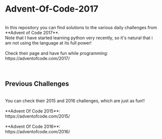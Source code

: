 # Advent-Of-Code-2017

<br />
In this repository you can find solutions to the various daily challenges from **Advent of Code 2017**.<br />
Note that I have started learning python very recently, so it's natural that i am not using the language at its full power!
<br />
<br />
Check their page and have fun while programming:
<br />
https://adventofcode.com/2017/
<br />
<br />
<br />

## Previous Challenges

<br />
You can check their 2015 and 2016 challenges, which are just as fun!!
<br />
<br />
**Advent Of Code 2015**:
<br />
https://adventofcode.com/2015/
<br /><br />
**Advent Of Code 2016**:
<br />
https://adventofcode.com/2016/
